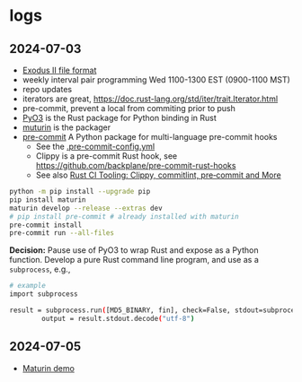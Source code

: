 # logs

## 2024-07-03

* [Exodus II file format](exodus.md)
* weekly interval pair programming Wed 1100-1300 EST (0900-1100 MST)
* repo updates
* iterators are great, https://doc.rust-lang.org/std/iter/trait.Iterator.html
* pre-commit, prevent a local from commiting prior to push
* [PyO3](https://pyo3.rs) is the Rust package for Python binding in Rust
* [muturin](https://www.maturin.rs) is the packager
* [pre-commit](https://pre-commit.com) A Python package for multi-language pre-commit hooks
  * See the [.pre-commit-config.yml](../.pre-commit-config.yaml)
  * Clippy is a pre-commit Rust hook, see https://github.com/backplane/pre-commit-rust-hooks
  * See also [Rust CI Tooling: Clippy, commitlint, pre‑commit and More](https://rodneylab.com/rust-ci-tooling/)

```bash
python -m pip install --upgrade pip
pip install maturin
maturin develop --release --extras dev
# pip install pre-commit # already installed with maturin
pre-commit install
pre-commit run --all-files
```

**Decision:** Pause use of PyO3 to wrap Rust and expose as a Python function.  Develop a pure Rust command line program, and use as a `subprocess`, e.g.,

```bash
# example
import subprocess

result = subprocess.run([MD5_BINARY, fin], check=False, stdout=subprocess.PIPE)
        output = result.stdout.decode("utf-8")
```

## 2024-07-05

* [Maturin demo](https://github.com/hovey/mwe/tree/main/maturin)
